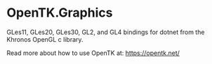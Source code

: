 # OpenTK.Graphics

GLes11, GLes20, GLes30, GL2, and GL4 bindings for dotnet from the Khronos OpenGL c library.

Read more about how to use OpenTK at: https://opentk.net/